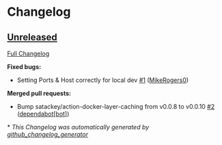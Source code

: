 # Changelog

## [Unreleased](https://github.com/Ruby-Starter-Kits/Docker-Hanami-Generator/tree/HEAD)

[Full Changelog](https://github.com/Ruby-Starter-Kits/Docker-Hanami-Generator/compare/031bd119fa35d4dfb917b7fc5cae187f5f6dc9b5...HEAD)

**Fixed bugs:**

- Setting Ports & Host correctly for local dev [\#1](https://github.com/Ruby-Starter-Kits/Docker-Hanami-Generator/pull/1) ([MikeRogers0](https://github.com/MikeRogers0))

**Merged pull requests:**

- Bump satackey/action-docker-layer-caching from v0.0.8 to v0.0.10 [\#2](https://github.com/Ruby-Starter-Kits/Docker-Hanami-Generator/pull/2) ([dependabot[bot]](https://github.com/apps/dependabot))



\* *This Changelog was automatically generated by [github_changelog_generator](https://github.com/github-changelog-generator/github-changelog-generator)*
